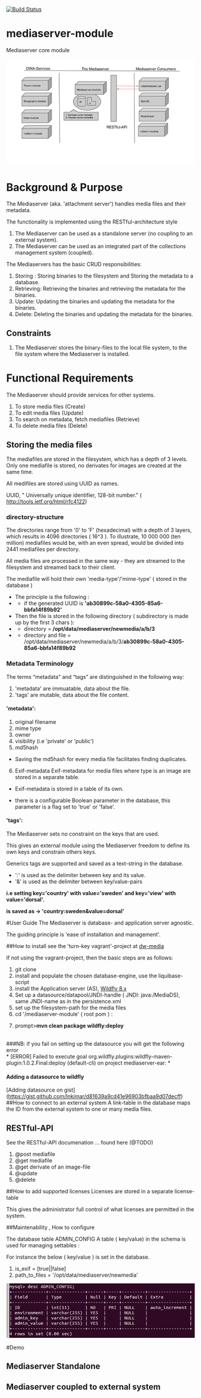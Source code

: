 [![Build Status](https://api.travis-ci.org/DINA-Web/mediaserver-module.svg?branch=master)](https://api.travis-ci.org/DINA-Web/mediaserver-module)
# mediaserver-module
Mediaserver core module

![alt mediaserver in fokus](docs/Mediaserver-module(1-2).png)

# Background & Purpose
The Mediaserver (aka. 'attachment server')  handles media files and their metadata.<p>
The functionality is implemented using the RESTful-architecture style <p>

1. The Mediaserver can be used as a standalone server (no coupling to an external system).
2. The Mediaserver can be used as an integrated part of the collections management system (coupled).

The Mediaservers has the basic CRUD responsibilities:

1. Storing : Storing binaries to the filesystem and Storing the metadata to a database.
2. Retrieving: Retrieving the binaries and retrieving the metadata for the binaries.
3. Update: Updating the binaries and updating the metadata for the binaries.
4. Delete: Deleting the binaries and updating the metadata for the binaries.

## Constraints
1. The Mediaserver stores the binary-files to the local file system, to the file system where the Mediaserver is installed.

# Functional Requirements

The Mediaserver should provide services for other systems.

1. To store media files (Create)
2. To edit media files (Update)
3. To search on metadata, fetch mediafiles (Retrieve) 
4. To delete media files (Delete)

## Storing the media files 
The mediafiles are stored in the filesystem, which has a depth of 3 levels.
Only one mediafile is stored, no derivates for images are created at the same time. <p>
All medifiles are stored using UUID as names. <p>
UUID, " Universally unique identifier, 128-bit number." ( http://tools.ietf.org/html/rfc4122) <p>

### directory-structure
The directories range from '0' to 'F' (hexadecimal) with a depth of 3 layers, which results in 4096 directories ( 16^3 ). 
To illustrate, 10 000 000 (ten million) mediafiles would be, with an even spread, would be divided into 2441 mediafiles per directory. 

All media files are processed in the same way - they are streamed to the filesystem and streamed back to their client.<p>
The mediafile will hold their own 'media-type'/'mime-type' ( stored in the database )

- The principle is the following : 
- - if the generated UUID is **'ab30899c-58a0-4305-85a6-bbfa14f89b92'**
- Then the file is stored in the following directory ( subdirectory is made up by the first 3 chars ):
- - directory = **/opt/data/mediaserver/newmedia/a/b/3**
- - directory and file = /opt/data/mediaserver/newmedia/a/b/3/**ab30899c-58a0-4305-85a6-bbfa14f89b92**

### Metadata Terminology
The terms “metadata" and “tags” are distinguished in the following way: <p>
1. 'metadata' are immuatable, data about the file.
2. 'tags’ are mutable, data about the file content.

#### 'metadata':

1. original filename
2. mime type
3. owner
4. visibility (i.e 'private' or ‘public')
5. md5hash
- Saving the md5hash for every media file facilitates finding duplicates.
6. Exif-metadata
Exif-metadata for media files where type is an image are stored in a separate table.<p>
- Exif-metadata is stored in a table of its own.<p>
- there is a configurable Boolean parameter in the database, this parameter is a flag set to 'true' or 'false'.<p>

#### 'tags':
The Mediaserver sets no constraint on the keys that are used.  <p>
This gives an external module using the Mediaserver freedom to define its own keys and constrain others keys.

Generics tags are supported and saved as a text-string in the database. <p>
- ':' is used as the delimiter between key and its value.
- '&' is used as the delimiter between key/value-pairs  <p>

<b>i.e setting key='country' with value='sweden' and key='view' with value='dorsal'. </b><p>
<b>is saved as -> 'country:sweden&value=dorsal'</b> <p>

#User Guide
The Mediaserver is database- and application server agnostic. <p>
The guiding principle is 'ease of installation and management'.

##How to install
see the 'turn-key vagrant'-project at [dw-media](https://github.com/DINA-Web/dw-media) 

If not using the vagrant-project, then the basic steps are as follows:

1. git clone
2. install and populate the chosen database-engine, use the  liquibase-script
3. install the Application server (AS), [Wildfly 8.x](http://wildfly.org/downloads/)
4. Set up a datasource/datapool/JNDI-handle ( JNDI: java:/MediaDS), same JNDI-name as in the persistence.xml
5. set up the filesystem-path for the media files
6. cd '/mediaserver-module' ( root pom ) :<p>
7. prompt>**mvn clean package wildfly:deploy**

<br>
###NB: 
if you fail on setting up the datasource you will get the following error <br>
* [ERROR] Failed to execute goal org.wildfly.plugins:wildfly-maven-plugin:1.0.2.Final:deploy (default-cli) on project mediaserver-ear: *

#### Adding a datasource to wildfly
[Adding datasource on gist] (https://gist.github.com/Inkimar/d81639a9cd41e96903bfbaa9d07decff)
##How to connect to an external system
A link-table in the database maps the ID from the external system to one or many media files.

## RESTful-API
See the RESTful-API documenation ... found here (@TODO)

1. @post mediafile
2. @get mediafile
3. @get derivate of an image-file
4. @update
5. @delete

##How to add supported licenses
Licenses are stored in a separate license-table<p>
This gives the administrator full control of what licenses are permitted in the system.<p>

##Maintenability , How to configure

The database table ADMIN_CONFIG
A table ( key/value) in the schema is used for managing settables :

For instance the below ( key/value ) is set in the database.
1. is_exif = [true||false]
2. path_to_files = '/opt/data/mediaserver/newmedia'

![alt Admin-table](docs/admin-table.png)

#Demo

## Mediaserver Standalone 

## Mediaserver coupled to external system 
